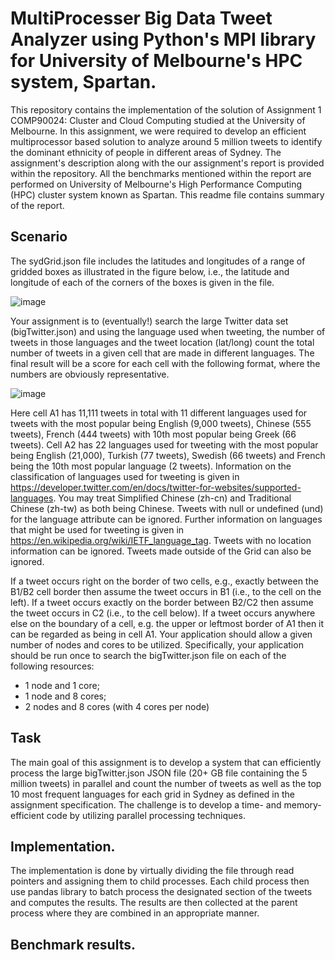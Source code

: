 # MultiProcesser Big Data Tweet Analyzer using Python's MPI library for University of Melbourne's HPC system, Spartan. 

This repository contains the implementation of the solution of Assignment 1 COMP90024: Cluster and Cloud Computing studied at the University of Melbourne. In this assignment, we were required to develop an efficient multiprocessor based solution to analyze around 5 million tweets to identify the dominant ethnicity of people in different areas of Sydney. The assignment's description along with the our assignment's report is provided within the repository. All the benchmarks mentioned within the report are performed on University of Melbourne's High Performance Computing (HPC) cluster system known as Spartan. This readme file contains summary of the report. 

## Scenario
The sydGrid.json file includes the latitudes and longitudes of a range of gridded boxes as illustrated in the figure below, i.e., the latitude and longitude of each of the corners of the boxes is given in the file.

![image](https://user-images.githubusercontent.com/12232515/175768287-2fa567b0-c415-4e65-bb1e-c7983e750b7c.png)

Your assignment is to (eventually!) search the large Twitter data set (bigTwitter.json) and using the language used when tweeting, the number of tweets in those languages and the tweet location (lat/long) count the total number of tweets in a given cell that are made in different languages. The final result will be a score for each cell with the following format, where the numbers are obviously representative.

![image](https://user-images.githubusercontent.com/12232515/175768322-e0b3ea9a-f3d8-409e-95ae-86b7c2f961d1.png)

Here cell A1 has 11,111 tweets in total with 11 different languages used for tweets with the most popular being English (9,000 tweets), Chinese (555 tweets), French (444 tweets) with 10th most popular being Greek (66 tweets). Cell A2 has 22 languages used for tweeting with the most popular being English (21,000), Turkish (77 tweets), Swedish (66 tweets) and French being the 10th most popular language (2 tweets). Information on the classification of languages used for tweeting is given in https://developer.twitter.com/en/docs/twitter-for-websites/supported-languages. You may treat Simplified Chinese (zh-cn) and Traditional Chinese (zh-tw) as both being Chinese. Tweets with null or undefined (und) for the language attribute can be ignored. Further information on languages that might be used for tweeting is given in https://en.wikipedia.org/wiki/IETF_language_tag. Tweets with no location information can be ignored. Tweets made outside of the Grid can also be ignored.

If a tweet occurs right on the border of two cells, e.g., exactly between the B1/B2 cell border then assume the tweet occurs in B1 (i.e., to the cell on the left). If a tweet occurs exactly on the border between B2/C2 then assume the tweet occurs in C2 (i.e., to the cell below). If a tweet occurs anywhere else on the boundary of a cell, e.g. the upper or leftmost border of A1 then it can be regarded as being in cell A1. Your application should allow a given number of nodes and cores to be utilized. Specifically, your application should be run once to search the bigTwitter.json file on each of the following resources:
- 1 node and 1 core;
- 1 node and 8 cores;
- 2 nodes and 8 cores (with 4 cores per node)

## Task
The main goal of this assignment is to develop a system that can efficiently process the large bigTwitter.json JSON file (20+ GB file containing the 5 million tweets) in parallel and count the number of tweets as well as the top 10 most frequent languages for each grid in Sydney as defined in the assignment specification. The challenge is to develop a time- and memory-efficient code by utilizing parallel processing techniques.

## Implementation. 
The implementation is done by virtually dividing the file through read pointers and assigning them to child processes. Each child process then use pandas library to batch process the designated section of the tweets and computes the results. The results are then collected at the parent process where they are combined in an appropriate manner.   

## Benchmark results. 

